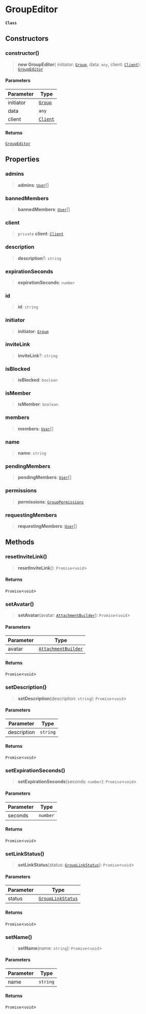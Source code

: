 # GroupEditor

**`Class`**

## Constructors

### constructor()

> **new GroupEditor**( initiator: [`Group`](broken-reference), data: `any`, client: [`Client`](broken-reference)): [`GroupEditor`](class.groupeditor.md)

#### Parameters

| Parameter | Type                         |
| --------- | ---------------------------- |
| initiator | [`Group`](broken-reference)  |
| data      | `any`                        |
| client    | [`Client`](broken-reference) |

#### Returns

[`GroupEditor`](class.groupeditor.md)

## Properties

### admins

> **admins**: [`User`](class.user.md)\[]

### bannedMembers

> **bannedMembers**: [`User`](class.user.md)\[]

### client

> `private` **client**: [`Client`](broken-reference)

### description

> **description**?: `string`

### expirationSeconds

> **expirationSeconds**: `number`

### id

> **id**: `string`

### initiator

> **initiator**: [`Group`](broken-reference)

### inviteLink

> **inviteLink**?: `string`

### isBlocked

> **isBlocked**: `boolean`

### isMember

> **isMember**: `boolean`

### members

> **members**: [`User`](class.user.md)\[]

### name

> **name**: `string`

### pendingMembers

> **pendingMembers**: [`User`](class.user.md)\[]

### permissions

> **permissions**: [`GroupPermissions`](broken-reference)

### requestingMembers

> **requestingMembers**: [`User`](class.user.md)\[]

## Methods

### resetInviteLink()

> **resetInviteLink**(): `Promise`<`void`>

#### Returns

`Promise`<`void`>

### setAvatar()

> **setAvatar**(avatar: [`AttachmentBuilder`](class.attachmentbuilder.md)): `Promise`<`void`>

#### Parameters

| Parameter | Type                                              |
| --------- | ------------------------------------------------- |
| avatar    | [`AttachmentBuilder`](class.attachmentbuilder.md) |

#### Returns

`Promise`<`void`>

### setDescription()

> **setDescription**(description: `string`): `Promise`<`void`>

#### Parameters

| Parameter   | Type     |
| ----------- | -------- |
| description | `string` |

#### Returns

`Promise`<`void`>

### setExpirationSeconds()

> **setExpirationSeconds**(seconds: `number`): `Promise`<`void`>

#### Parameters

| Parameter | Type     |
| --------- | -------- |
| seconds   | `number` |

#### Returns

`Promise`<`void`>

### setLinkStatus()

> **setLinkStatus**(status: [`GroupLinkStatus`](../enumerations/enumeration.grouplinkstatus.md)): `Promise`<`void`>

#### Parameters

| Parameter | Type                                                                |
| --------- | ------------------------------------------------------------------- |
| status    | [`GroupLinkStatus`](../enumerations/enumeration.grouplinkstatus.md) |

#### Returns

`Promise`<`void`>

### setName()

> **setName**(name: `string`): `Promise`<`void`>

#### Parameters

| Parameter | Type     |
| --------- | -------- |
| name      | `string` |

#### Returns

`Promise`<`void`>
